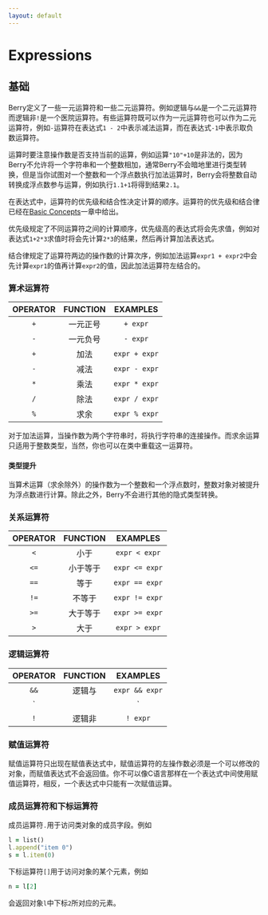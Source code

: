 ```yaml
---
layout: default
---
```


# Expressions

## 基础

Berry定义了一些一元运算符和一些二元运算符。例如逻辑与`&&`是一个二元运算符而逻辑非`!`是一个医院运算符。有些运算符既可以作为一元运算符也可以作为二元运算符，例如`-`运算符在表达式`1 - 2`中表示减法运算，而在表达式`-1`中表示取负数运算符。

运算时要注意操作数是否支持当前的运算，例如运算`"10"+10`是非法的，因为Berry不允许将一个字符串和一个整数相加，通常Berry不会暗地里进行类型转换，但是当你试图对一个整数和一个浮点数执行加法运算时，Berry会将整数自动转换成浮点数参与运算，例如执行`1.1+1`将得到结果`2.1`。

在表达式中，运算符的优先级和结合性决定计算的顺序。运算符的优先级和结合律已经在[Basic Concepts](./basic-concepts.html)一章中给出。

优先级规定了不同运算符之间的计算顺序，优先级高的表达式将会先求值，例如对表达式`1+2*3`求值时将会先计算`2*3`的结果，然后再计算加法表达式。

结合律规定了运算符两边的操作数的计算次序，例如加法运算`expr1 + expr2`中会先计算`expr1`的值再计算`expr2`的值，因此加法运算符左结合的。

### 算术运算符

| OPERATOR | FUNCTION |   EXAMPLES    |
| :------: | :------: | :-----------: |
|   `+`    | 一元正号 |   `+ expr`    |
|   `-`    | 一元负号 |   `- expr`    |
|   `+`    |   加法   | `expr + expr` |
|   `-`    |   减法   | `expr - expr` |
|   `*`    |   乘法   | `expr * expr` |
|   `/`    |   除法   | `expr / expr` |
|   `%`    |   求余   | `expr % expr` |

对于加法运算，当操作数为两个字符串时，将执行字符串的连接操作。而求余运算只适用于整数类型，当然，你也可以在类中重载这一运算符。

#### 类型提升

当算术运算（求余除外）的操作数为一个整数和一个浮点数时，整数对象对被提升为浮点数进行计算。除此之外，Berry不会进行其他的隐式类型转换。

### 关系运算符

| OPERATOR | FUNCTION |    EXAMPLES    |
| :------: | :------: | :------------: |
|   `<`    |   小于   | `expr < expr`  |
|   `<=`   | 小于等于 | `expr <= expr` |
|   `==`   |   等于   | `expr == expr` |
|   `!=`   |  不等于  | `expr != expr` |
|   `>=`   | 大于等于 | `expr >= expr` |
|   `>`    |   大于   | `expr > expr`  |

### 逻辑运算符

| OPERATOR | FUNCTION |    EXAMPLES    |
| :------: | :------: | :------------: |
|   `&&`   |  逻辑与  | `expr && expr` |
|   `||`   |  逻辑或  | `expr || expr` |
|   `!`    |  逻辑非  |    `! expr`    |

### 赋值运算符

赋值运算符只出现在赋值表达式中，赋值运算符的左操作数必须是一个可以修改的对象，而赋值表达式不会返回值。你不可以像C语言那样在一个表达式中间使用赋值运算符，相反，一个表达式中只能有一次赋值运算。



### 成员运算符和下标运算符

成员运算符`.`用于访问类对象的成员字段。例如

``` ruby
l = list()
l.append("item 0")
s = l.item(0)
```

下标运算符`[]`用于访问对象的某个元素，例如

``` ruby
n = l[2]
```

会返回对象`l`中下标`2`所对应的元素。